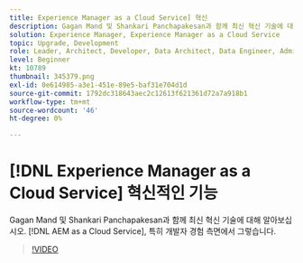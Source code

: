 ```yaml
---
title: Experience Manager as a Cloud Service] 혁신
description: Gagan Mand 및 Shankari Panchapakesan과 함께 최신 혁신 기술에 대해 알아보십시오. [!DNL AEM as a Cloud Service], 특히 개발자 경험 측면에서 그렇습니다.
solution: Experience Manager, Experience Manager as a Cloud Service
topic: Upgrade, Development
role: Leader, Architect, Developer, Data Architect, Data Engineer, Admin, User
level: Beginner
kt: 10789
thumbnail: 345379.png
exl-id: 0e614985-a3e1-451e-89e5-baf31e704d1d
source-git-commit: 1792dc318643aec2c12613f621361d72a7a918b1
workflow-type: tm+mt
source-wordcount: '46'
ht-degree: 0%

---
```


# [!DNL Experience Manager as a Cloud Service] 혁신적인 기능

Gagan Mand 및 Shankari Panchapakesan과 함께 최신 혁신 기술에 대해 알아보십시오. [!DNL AEM as a Cloud Service], 특히 개발자 경험 측면에서 그렇습니다.

>[!VIDEO](https://video.tv.adobe.com/v/345379/?quality=12&learn=on)
